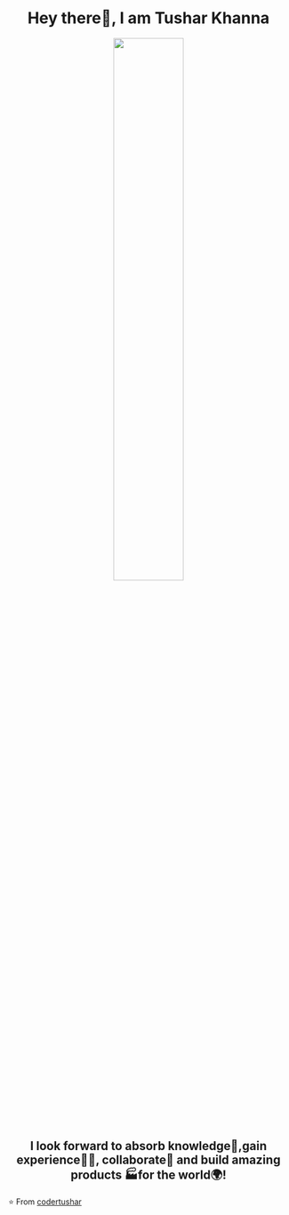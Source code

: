 <h1 align= "center"><b>Hey there👋, I am Tushar Khanna</b></h1>
<p align="center"><img width=50% src="https://media.giphy.com/media/IThjAlJnD9WNO/giphy.gif"></p>
<h2 align= "center"><b>I look forward to absorb knowledge🧠,gain experience👨‍🏭, collaborate🤝 and build amazing products 🏭for the world🌍!</b></h2>

⭐️ From [codertushar](https://github.com/codertushar)
